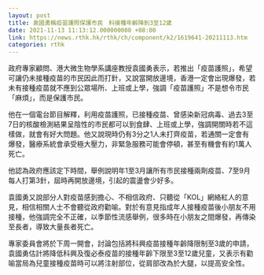 ```yaml
---
layout: post
title: 袁國勇稱疫苗護照保護市民　料接種年齡降到3至12歲
date: 2021-11-13 11:13:12.000000000 +08:00
link: https://news.rthk.hk/rthk/ch/component/k2/1619641-20211113.htm
categories: rthk
---
```


政府專家顧問、港大微生物學系講座教授袁國勇表示，若推出「疫苗護照」，希望可讓仍未接種疫苗的市民因此而打針，又說當開放邊境，香港一定會出現爆發，若未有接種疫苗就不應到公眾場所、上班或上學，強調「疫苗護照」不是想令市民「麻煩」，而是保護市民。

他在一個電台節目解釋，利用疫苗護照，已接種疫苗、曾感染新冠病毒、過去3至7日的核酸檢測結果呈陰性的市民都可以到食肆、上班或上學，強調開關時若不這樣做，就會有好大問題。他又說現時仍有3分之1人未打齊疫苗，若通關一定會有爆發，醫療系統會承受極大壓力，非緊急服務可能會停頓，甚至有機會有約1萬人死亡。

他認為政府應該定下時間，舉例說明年1至3月讓所有市民接種兩劑疫苗、7至9月每人打第3針，屆時再開放邊境，引起的震盪會少好多。

袁國勇又說部分人對疫苗感到擔心、不相信政府、只聽從「KOL」網絡紅人的意見，相信相關人士不會聽從政府勸喻。對於有意見指成年人接種疫苗後小朋友不用接種，他強調完全不正確，以季節性流感舉例，很多時在小朋友之間爆發，再傳染至長者，導致大量長者死亡。

專家委員會將於下周一開會，討論包括將科興疫苗接種年齡降限制至3歲的申請，袁國勇估計將降低科興及復必泰疫苗的接種年齡下限至3至12歲兒童，又表示有勸喻當局為兒童接種疫苗時可以將注射部位，從肩部改為於大腿，以提高安全性。
